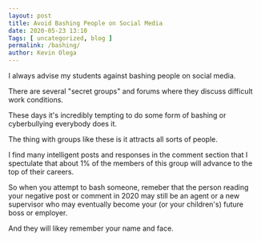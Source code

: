 ```yaml
--- 
layout: post 
title: Avoid Bashing People on Social Media		
date: 2020-05-23 13:10
Tags: [ uncategorized, blog ]
permalink: /bashing/ 
author: Kevin Olega 
--- 
```

I always advise my students against bashing people on social media.

There are several "secret groups" and forums where they discuss difficult work conditions.

These days it's incredibly tempting to do some form of bashing or cyberbullying everybody does it.

The thing with groups like these is it attracts all sorts of people.

I find many intelligent posts and responses in the comment section that I spectulate that about 1% of the members of this group will advance to the top of their careers.

So when you attempt to bash someone, remeber that the person reading your negative post or comment in 2020 may still be an agent or a new supervisor who may eventually become your (or your children's) future boss or employer.

And they will likey remember your name and face.